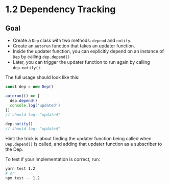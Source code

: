 # 1.2 Dependency Tracking

## Goal

- Create a `Dep` class with two methods: `depend` and `notify`.
- Create an `autorun` function that takes an updater function.
- Inside the updater function, you can explicitly depend on an instance of `Dep` by calling `dep.depend()`
- Later, you can trigger the updater function to run again by calling `dep.notify()`.

The full usage should look like this:

``` js
const dep = new Dep()

autorun(() => {
  dep.depend()
  console.log('updated')
})
// should log: "updated"

dep.notify()
// should log: "updated"
```

Hint: the trick is about finding the updater function
being called when `Dep.depend()` is called, and
adding that updater function as a subscriber to the
Dep.

To test if your implementation is correct, run:

``` bash
yarn test 1.2
# or
npm test -- 1.2
```
